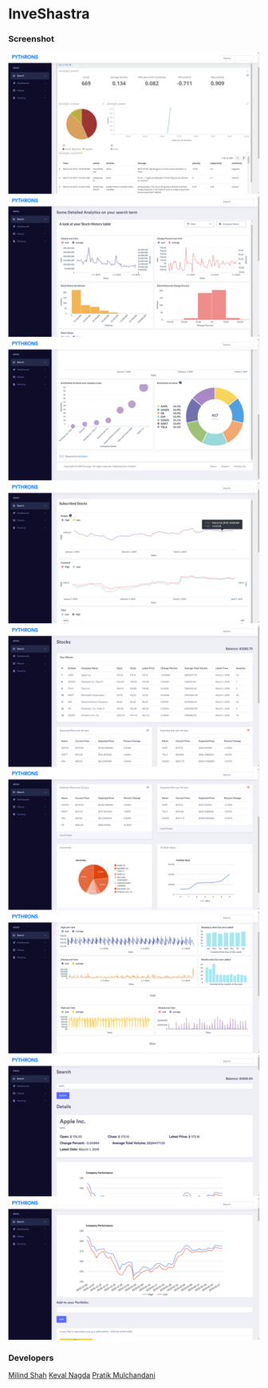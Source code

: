 # InveShastra

### Screenshot
<p align="center">
  <img src="Images/Screenshot_20190303_104925.png"/>
  <img src="Images/Screenshot_20190303_105024.png"/>
  <img src="Images/Screenshot_20190303_105038.png"/>
  <img src="Images/Screenshot_20190303_105055.png"/>
  <img src="Images/Screenshot_20190303_105153.png"/>
  <img src="Images/Screenshot_20190303_105159.png"/>
  <img src="Screenshot_20190303_152048.png"/>
  <img src="Screenshot_20190303_152138.png"/>
  <img src="Screenshot_20190303_152144.png"/>
</p>

### Developers
[Milind Shah](https://github.com/mlndshh)
[Keval Nagda](https://github.com/pumpkinman008)
[Pratik Mulchandani](https://github.com/prtk1910)
